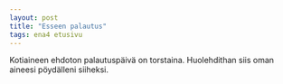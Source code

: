 ```yaml
---
layout: post
title: "Esseen palautus"
tags: ena4 etusivu
---
```


Kotiaineen ehdoton palautuspäivä on torstaina. Huolehdithan siis oman aineesi pöydälleni siiheksi. 